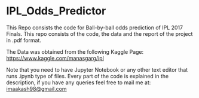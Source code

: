 # IPL_Odds_Predictor
This Repo consists the code for Ball-by-ball odds prediction of IPL 2017 Finals. This repo consists of the code, the data and the report of the project in .pdf format. 

The Data was obtained from the following Kaggle Page: https://www.kaggle.com/manasgarg/ipl

Note that you need to have Jupyter Notebook or any other text editor that runs .ipynb type of files. Every part of the code is explained in the description, if you have any queries feel free to mail me at: imaakash98@gmail.com 
